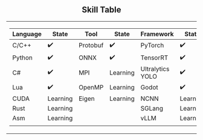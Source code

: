 ## <div align="center">Skill Table </div> 
<div align="center">
<table>
  <tr>
    <td>
      <div>

| Language  | State      | Tool       | State      | Framework         | State      |
|-----------|------------|------------|------------|-------------------|------------|
| C/C++     | ✔️         | Protobuf   | ✔️         | PyTorch           | ✔️         |
| Python    | ✔️         | ONNX       | ✔️         | TensorRT          | ✔️         |
| C#        | ✔️         |MPI            | Learning         | Ultralytics YOLO  | ✔️        |
| Lua       | ✔️         |OpenMP             |Learning    | Godot             | ✔️         |
| CUDA      | Learning   |Eigen      |Learning    |NCNN             |Learning          |
| Rust      | Learning   |      |          |SGLang               |Learning    |
| Asm       | Learning   |            |            | vLLM              | Learning   |
|           |            |            |            |             |    |

 </div> 
    </td>
    <td>
    <img src="https://github-readme-stats.vercel.app/api/top-langs/?username=akira4O4&layout=donut-vertical&theme=vue-dark" align="center" />
   </td>
  </tr>
</table>
 </div> 



